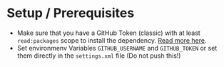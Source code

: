 # Setup / Prerequisites

- Make sure that you have a GitHub Token (classic) with at least `read:packages` scope to install the dependency. [Read more here](https://docs.github.com/en/packages/working-with-a-github-packages-registry/working-with-the-apache-maven-registry#authenticating-to-github-packages).
- Set environmenv Variables `GITHUB_USERNAME` and `GITHUB_TOKEN` or set them directly in the `settings.xml` file (Do not push this!)
